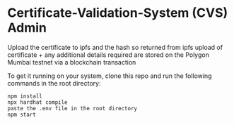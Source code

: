 # Certificate-Validation-System (CVS) Admin

Upload the certificate to ipfs and the hash so returned from ipfs upload of certificate + any additional details required are stored on the Polygon Mumbai testnet via a blockchain transaction

To get it running on your system, clone this repo and run the following commands in the root directory:

```shell
npm install
npx hardhat compile
paste the .env file in the root directory
npm start
```
